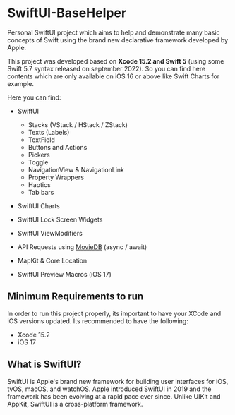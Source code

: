 # SwiftUI-BaseHelper
Personal SwiftUI project which aims to help and demonstrate many basic concepts of Swift using the brand new declarative framework developed by Apple.

This project was developed based on **Xcode 15.2 and Swift 5** (using some Swift 5.7 syntax released on september 2022). So you can find here contents which are only available on iOS 16 or above like Swift Charts for example. 

Here you can find:
- SwiftUI 
  - Stacks (VStack / HStack / ZStack)
  - Texts (Labels)
  - TextField
  - Buttons and Actions
  - Pickers
  - Toggle
  - NavigationView & NavigationLink
  - Property Wrappers
  - Haptics
  - Tab bars
  
- SwiftUI Charts
- SwiftUI Lock Screen Widgets
- SwiftUI ViewModifiers
- API Requests using [MovieDB](https://www.themoviedb.org/documentation/api) (async / await)
- MapKit & Core Location
- SwiftUI Preview Macros (iOS 17)

## Minimum Requirements to run
In order to run this project properly, its important to have your XCode and iOS versions updated. Its recommended to have the following:
- Xcode 15.2
- iOS 17

## What is SwiftUI?
SwiftUI is Apple's brand new framework for building user interfaces for iOS, tvOS, macOS, and watchOS. Apple introduced SwiftUI in 2019 and the 
framework has been evolving at a rapid pace ever since. Unlike UIKit and AppKit, SwiftUI is a cross-platform framework.
